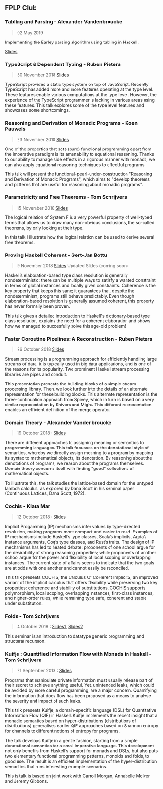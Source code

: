 ## FPLP Club

<!--- - - - - - - - - - - - - - - - - - - - - - - - - - - - - - - - - - - --->
### Tabling and Parsing - Alexander Vandenbroucke
> 02 May 2019

Implementing the Earley parsing algorithm using tabling in Haskell.

[Slides](slides/tabling-parsing.pdf)

<!--- - - - - - - - - - - - - - - - - - - - - - - - - - - - - - - - - - - --->
### TypeScript & Dependent Typing - Ruben Pieters
> 30 November 2018 [Slides](slides/Typescript_Dependent_Typing.pdf)

TypeScript provides a static type system on top of JavaScript. Recently TypeScript has added more and more features operating at the type level. These features enable various computations at the type level. However, the experience of the TypeScript programmer is lacking in various areas using these features. This talk explores some of the type level features and showcases some shortcomings.

<!--- - - - - - - - - - - - - - - - - - - - - - - - - - - - - - - - - - - --->
### Reasoning and Derivation of Monadic Programs - Koen Pauwels
> 23 November 2018 [Slides](slides/monad-reasoning-slides.pdf)

One of the properties that sets (pure) functional programming apart from the imperative paradigm is its amenability to equational reasoning. Thanks to our ability to manage side effects in a rigorous manner with monads, we can also apply equational reasoning techniques to effectful programs.

This talk will present the functional-pearl-under-construction "Reasoning and Derivation of Monadic Programs", which aims to "develop theorems and patterns that are useful for reasoning about monadic programs". 

<!--- - - - - - - - - - - - - - - - - - - - - - - - - - - - - - - - - - - --->
### Parametricity and Free Theorems - Tom Schrijvers
> 15 November 2018 [Slides](slides/parametricity.pdf)

The logical relation of System F is a very powerful property of well-typed terms
that allows us to draw many non-obvious conclusions, the so-called theorems,
by only looking at their type.

In this talk I illustrate how the logical relation can be used to derive
several free theorems.

<!--- - - - - - - - - - - - - - - - - - - - - - - - - - - - - - - - - - - --->
### Proving Haskell Coherent - Gert-Jan Bottu
> 9 November 2018 [Slides](slides/haskell_coherence_v1.pdf) Updated Slides (coming soon)

Haskell’s elaboration-based type class resolution is generally nondeterministic: 
there can be multiple ways to satisfy a wanted constraint in terms of global 
instances and locally given constraints. Coherence is the key property that keeps
this sane; it guarantees that, despite the nondeterminism, programs still behave 
predictably. Even though elaboration-based resolution is generally assumed 
coherent, this property has never formally been proven.

This talk gives a detailed introduction to Haskell's dictionary-based type class 
resolution, explains the need for a coherent elaboration and shows how we managed 
to succesfully solve this age-old problem!


<!--- - - - - - - - - - - - - - - - - - - - - - - - - - - - - - - - - - - --->
### Faster Coroutine Pipelines: A Reconstruction - Ruben Pieters
> 26 October 2018 [Slides](slides/Faster_Coroutine_Pipelines_A_Reconstruction.pdf)

Stream processing is a programming approach for efficiently handling large streams of data. It is typically used in big data applications, and is one of the reasons for its popularity. Two prominent Haskell stream processing libraries are pipes and conduit.

This presentation presents the building blocks of a simple stream processing library. Then, we look further into the details of an alternate representation for these building blocks. This alternate representation is the three-continuation approach from Spivey, which in turn is based on a very similar representation by Shivers and Might. This different representation enables an efficient definition of the merge operator. 


<!--- - - - - - - - - - - - - - - - - - - - - - - - - - - - - - - - - - - --->
### Domain Theory - Alexander Vandenbroucke
> 19 October 2018 : [Slides](slides/domain_theory.pdf)

There are different approaches to assigning meaning or semantics to programming
languages. This talk focusses on the denotational style of semantics, whereby
we directly assign meaning to a program by mapping its syntax to mathematical
objects, its denotation. By reasoning about the denotations of programs, we
reason about the programs themselves. Domain theory concerns itself with
finding "good" collections of mathematical objects.

To illustrate this, the talk studies the lattice-based domain for the untyped
lambda calculus, as explored by Dana Scott in his seminal paper (Continuous
Lattices, Dana Scott, 1972).


<!--- - - - - - - - - - - - - - - - - - - - - - - - - - - - - - - - - - - --->
### Cochis - Klara Mar
> 12 October 2018 : [Slides](slides/cochis.pdf)

Implicit Progamming (IP) mechanisms infer values by type-directed resolution, 
making programs more compact and easier to read. Examples of IP mechanisms include 
Haskell’s type classes, Scala’s implicits, Agda’s instance arguments, Coq’s type 
classes, and Rust’s traits. The design of IP mechanisms has led to heated debate:
proponents of one school argue for the desirability of strong reasoning properties;
while proponents of another school argue for the power and flexibility of local 
scoping or overlapping instances. The current state of affairs seems to indicate 
that the two goals are at odds with one another and cannot easily be reconciled.

This talk presents COCHIS, the Calculus Of CoHerent ImplicitS, an improved variant
of the implicit calculus that offers flexibility while preserving two key properties:
coherence and stability of substitutions. COCHIS supports polymorphism, local 
scoping, overlapping instances, first-class instances, and higher-order rules, 
while remaining type safe, coherent and stable under substitution.


<!--- - - - - - - - - - - - - - - - - - - - - - - - - - - - - - - - - - - --->
### Folds - Tom Schrijvers
> 4 October 2018 : [Slides1](slides/universe_of_types.pdf), [Slides2](slides/bringing_functions_into_the_fold)

This seminar is an introduction to datatype generic programming and structural recursion.


<!--- - - - - - - - - - - - - - - - - - - - - - - - - - - - - - - - - - - --->
### Kuifje : Quantified Information Flow with Monads in Haskell - Tom Schrijvers
> 21 September 2018 : [Slides](slides/qif.pdf)

Programs that manipulate private information must usually release part of
their secret to achieve anything useful. Yet, unintended leaks, which could
be avoided by more careful programming, are a major concern. Quantifying
the information that does flow has been proposed as a means to analyse the
severity and impact of such leaks.

This talk presents Kuifje, a domain-specific language (DSL) for
Quantitative Information Flow (QIF) in Haskell. Kuifje implements the
recent insight that a monadic semantics based on hyper-distributions
(distributions of distributions) generalises earlier QIF approaches based
on Shannon entropy for channels to different notions of entropy for
programs.

The talk develops Kuifje in a gentle fashion, starting from a simple
denotational semantics for a small imperative language. This development
not only benefits from Haskell’s support for monads and DSLs, but also puts
two elementary functional programming patterns, monoids and folds, to good
use. The result is an efficient implementation of the hyper-distribution
semantics that runs interesting example scenarios.

This is talk is based on joint work with Carroll Morgan, Annabelle McIver
and Jeremy Gibbons.

